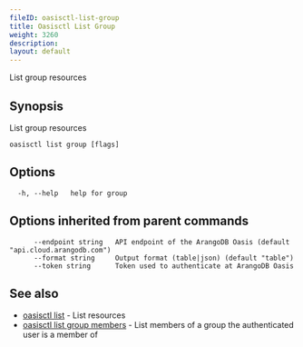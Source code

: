 ```yaml
---
fileID: oasisctl-list-group
title: Oasisctl List Group
weight: 3260
description: 
layout: default
---
```

List group resources

## Synopsis

List group resources

```
oasisctl list group [flags]
```

## Options

```
  -h, --help   help for group
```

## Options inherited from parent commands

```
      --endpoint string   API endpoint of the ArangoDB Oasis (default "api.cloud.arangodb.com")
      --format string     Output format (table|json) (default "table")
      --token string      Token used to authenticate at ArangoDB Oasis
```

## See also

* [oasisctl list]()	 - List resources
* [oasisctl list group members](oasisctl-list-group-members)	 - List members of a group the authenticated user is a member of

